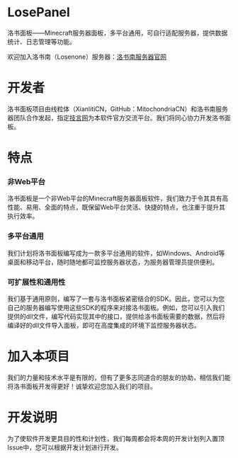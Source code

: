 # LosePanel
洛书面板——Minecraft服务器面板，多平台通用，可自行适配服务器，提供数据统计、日志管理等功能。

欢迎加入洛书南（Losenone）服务器：[洛书南服务器官网](www.losenone.cn)

# 开发者
洛书面板项目由线粒体（XianlitiCN，GitHub：MitochondriaCN）和洛书南服务器团队合作发起，指定[技言网](www.apocalypse.icu)为本软件官方交流平台。我们将同心协力开发洛书面板。

# 特点
### 非Web平台
洛书面板是一个非Web平台的Minecraft服务器面板软件，我们致力于令其具有高性能、易用、全面的特点，既保留Web平台灵活、快捷的特点，也注重于提升其执行效率。

### 多平台通用
我们计划将洛书面板编写成为一款多平台通用的软件，如Windows、Android等桌面和移动平台，随时随地都可监控服务器状态，为服务器管理员提供便利。

### 可扩展性和通用性
我们基于通用原则，编写了一套与洛书面板紧密结合的SDK。因此，您可以为您自己的服务器编写使用这些SDK的程序来对接洛书面板。例如，您可以引入我们提供的dll文件，编写代码实现其中的接口，提供给洛书面板需要的数据，然后将编译好的dll文件导入面板，即可在高度集成的环境下监控服务器状态。

# 加入本项目
我们的力量和技术水平是有限的，但有了更多志同道合的朋友的协助，相信我们能将洛书面板开发得更好！诚挚欢迎您加入我们的项目。

# 开发说明
为了使软件开发更具目的性和计划性，我们每周都会将本周的开发计划列入置顶Issue中，您可以根据开发计划进行开发。

